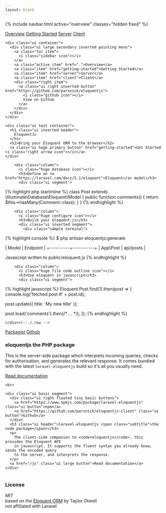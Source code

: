 ```yaml
---
layout: blank
---
```


{% include navbar.html active="overview" classes="hidden fixed" %}

<!-- Sidebar Menu -->
<div class="ui vertical inverted sidebar menu">
  <a class="active item" href=".">Overview</a>
  <a class="item" href="getting-started">Getting Started</a>
  <a class="item" href="server">Server</a>
  <a class="item" href="client">Client</a>
</div>

<div class="pusher">

  <div class="ui inverted vertical masthead center aligned segment">

    <div class="ui container">
      <div class="ui large secondary inverted pointing menu">
        <a class="toc item">
          <i class="sidebar icon"></i>
        </a>
        <a class="active item" href=".">Overview</a>
        <a class="item" href="getting-started">Getting Started</a>
        <a class="item" href="server">Server</a>
        <a class="item" href="client">Client</a>
        <div class="right item">
          <a class="ui right inverted button" href="https://github.com/parsnick/eloquentjs">
            <i class="github icon"></i>
            View on Github
          </a>
        </div>
      </div>
    </div>

    <div class="ui text container">
      <h1 class="ui inverted header">
        EloquentJs
      </h1>
      <h2>Bring your Eloquent ORM to the browser</h2>
      <a class="ui huge primary button" href="getting-started">Get Started <i class="right arrow icon"></i></a>
    </div>

  </div>

  <div class="ui vertical stripe segment">
    <div class="ui equal width relaxed stackable grid container">
      <div class="ui center aligned getting started row">

        <div class="column">
          <i class="huge database icon"></i>
          <h3>Define an <a href="https://laravel.com/docs/5.1/eloquent">Eloquent</a> model</h3>
          <div class="ui segment">
{% highlight php startinline %}
class Post extends \Illuminate\Database\Eloquent\Model
{
  public function comments()
  {
    return $this->hasMany(Comment::class);
  }
}
{% endhighlight %}
          </div>
        </div>

        <div class="column">
          <i class="huge configure icon"></i>
          <h3>Build your eloquent.js</h3>
          <div class="ui inverted segment">
            <div class="sample terminal">
{% highlight console %}
$ php artisan eloquentjs:generate

| Model    | Endpoint  |
+----------+-----------+
| App\Post | api/posts |

Javascript written to public/eloquent.js
{% endhighlight %}
            </div>
          </div>
        </div>

        <div class="column">
          <i class="huge file code outline icon"></i>
          <h3>Use eloquent in javascript</h3>
          <div class="ui segment">
{% highlight javascript %}
Eloquent.Post.find(1).then(post => {
  console.log('fetched post #' + post.id);

  post.update({ title: 'My new title' });

  post.load('comments').then(/* ... */);
});
{% endhighlight %}
        </div>
      </div>

    </div><!-- /.row -->
  </div><!-- /.grid.container -->

</div>

<div class="ui vertical stripe segment">
  <div class="ui text container">
    <div class="ui basic segment">
      <div class="ui right floated tiny basic buttons">
        <a href="https://packagist.org/packages/parsnick/eloquentjs" class="ui button">Packagist</a>
        <a href="https://github.com/parsnick/eloquentjs" class="ui button">Github</a>
      </div>
      <h3 class="ui header">eloquentjs <span class="subtitle">the PHP package</span></h3>
      <p>
        This is the server-side package which interprets incoming queries,
        checks for authorisation, and generates the relevant response.
        It comes bundled with the latest <code>laravel-eloquentjs</code> build
        so it's all you usually need.
      </p>
      <p>
      <a href="/php" class="ui large button">Read documentation</a>
      </p>
    </div>

    <br>

    <div class="ui basic segment">
      <div class="ui right floated tiny basic buttons">
        <a href="https://www.npmjs.com/package/laravel-eloquentjs" class="ui button">npm</a>
        <a href="https://github.com/parsnick/eloquentjs-client" class="ui button">Github</a>
      </div>
      <h3 class="ui header">laravel-eloquentjs <span class="subtitle">the node package</span></h3>
      <p>
        The client-side companion to <code>eloquentjs</code>, this provides the Eloquent API
        in javascript. It supports the fluent syntax you already know, sends the encoded query
        to the server, and interprets the response.
      </p>
      <a href="/js" class="ui large button">Read documentation</a>
    </div>

  </div>
</div>

<div class="ui inverted vertical footer segment">
  <div class="ui equal width container grid">
    <div class="column">
      <h3 class="header">License</h3>
      MIT
    </div>
    <div class="right aligned column">
      based on the <a href="https://laravel.com/docs/5.1/eloquent">Eloquent ORM</a> by Taylor Otwell
      <br>
      not affiliated with Laravel
    </div>
  </div>
</div>

</div><!-- /.pusher -->